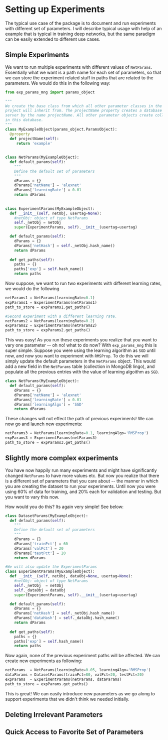 # Setting up Experiments

The typical use case of the package is to document and run experiments with different set of parameters. 
I will describe typical usage with help of an example that is typical in training deep networks, but 
the same paradigm can be easily extended to different use cases. 

## Simple Experiments

We want to run multiple experiments with different values of ```NetParams```. Essentially what we want is 
a path name for each set of parameters, so that we can store the experiment related stuff in paths that are
related to the parameters. We would do this in the following way: 
```python
from exp_params_mng import params_object

""" 
We create the base class from which all other parameter classes in the
project will inherit from. The projectName property creates a database in the 
server by the name projectName. All other parameter objects create collections
in this database. 
""" 
class MyExampleObject(params_object.ParamsObject):
  @property
  def projectName(self):
     return 'example'
  
 
class NetParams(MyExampleObject):  
  def default_params(self):
    """ 
    Define the default set of parameters 
    """
    dParams = {}
    dParams['netName'] = 'alexnet'
    dParams['learningRate'] = 0.01
    return dParams
    
    
class ExperimentParams(MyExampleObject):
  def __init__(self, netObj, usertag=None):
    #netObj: object of type NetParams
    self._netObj = netObj
    super(ExperimentParams, self).__init__(usertag=usertag)

  def default_params(self):
    dParams = {}
    dParams['netHash'] = self._netObj.hash_name()
    return dParams
    
  def get_paths(self):
    paths = {}
    paths['exp'] = self.hash_name()
    return paths
```

Now suppose, we want to run two experiments with different learning rates, we would do the following

```python
netParams1 = NetParams(learningRate=0.1)
expParams1 = ExperimentParams(netParams1)
path_to_store = expParams1.get_paths()

#Second experiment with a different learning rate. 
netParams2 = NetParams(learningRate=0.2)
expParams2 = ExperimentParams(netParams2)
path_to_store = expParams2.get_paths()
```

This was easy! As you run these experiments you realize that you want to vary one parameter -- oh no! what to do now?
With `exp_params_mng` this is super simple. Suppose you were using the learning algorithm as `SGD` until now, and now 
you want to experiment with `RMSProp`. To do this we will simply update the default parameters in the `NetParams` object. 
This would add a new field in the `NetParams` table (collection in MongoDB lingo), and populate all the previous entries with
the value of learning algoithm as `SGD`. 

```python
class NetParams(MyExampleObject):  
  def default_params(self):
    dParams = {}
    dParams['netName'] = 'alexnet'
    dParams['learningRate'] = 0.01
    dParams['learningAlgo'] = 'SGD'
    return dParams
```

These changes will not effect the path of previous experiments! We can now go and launch new experiments:
```python
netParams3 = NetParams(learningRate=0.1, learningAlgo='RMSProp')
expParams3 = ExperimentParams(netParams3)
path_to_store = expParams3.get_paths()
```

## Slightly more complex experiments
You have now happily run many experiments and might have significantly changed `NetParams` to have more values etc. 
But now you realize that there is a different set of parameters that you care about -- the manner in which you 
are creating the dataset to run your experiments. Until now you were using 60\% of data for training, and 20\% each
for validation and testing. But you want to vary this now. 

How would you do this? Its again very simple! See below:

```python
class DatasetParams(MyExampleObject):  
  def default_params(self):
    """ 
    Define the default set of parameters 
    """
    dParams = {}
    dParams['trainPct'] = 60
    dParams['valPct'] = 20
    dParams['testPct'] = 20
    return dParams

#We will also update the ExperimentParams
class ExperimentParams(MyExampleObject):
  def __init__(self, netObj, dataObj=None, usertag=None):
    #netObj: object of type NetParams
    self._netObj  = netObj
    self._dataObj = dataObj
    super(ExperimentParams, self).__init__(usertag=usertag)

  def default_params(self):
    dParams = {}
    dParams['netHash'] = self._netObj.hash_name()
    dParams['dataHash'] = self._dataObj.hash_name()
    return dParams
    
  def get_paths(self):
    paths = {}
    paths['exp'] = self.hash_name()
    return paths
```

Now again, none of the previous experiment paths will be affected. We can create new experiments as following:

```python
netParams  = NetParams(learningRate=0.05, learningAlgo='RMSProp')
dataParams = DatasetParams(trainPct=80, valPct=20, testPct=20) 
expParams  = ExperimentParams(netParams, dataParams)
path_to_store = expParams.get_paths()
```

This is great! We can easily introduce new parameters as we go along to support experiments that we didn't think
we needed initially. 


## Deleting Irrelevant Parameters

## Quick Access to Favorite Set of Parameters







